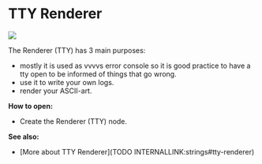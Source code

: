 # TTY Renderer

![](~/img/vvvv_TTYRenderer.png "")   



The <span class="node">Renderer (TTY)</span> has 3 main purposes:  
* mostly it is used as vvvvs error console so it is good practice to have a tty open to be informed of things that go wrong.   
* use it to write your own logs.  
* render your ASCII-art.   

**How to open:**  
* Create the <span class="node">Renderer (TTY)</span> node.  

**See also:**  
* [More about TTY Renderer](TODO INTERNALLINK:strings#tty-renderer)  



